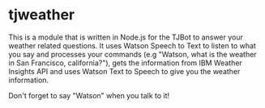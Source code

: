 # tjweather
This is a module that is written in Node.js for the TJBot to answer your weather related questions. It uses Watson Speech to Text to listen to what you say and processes your commands (e.g "Watson, what is the weather in San Francisco, california?"), gets the information from IBM Weather Insights API and uses Watson Text to Speech to give you the weather information. 

Don't forget to say "Watson" when you talk to it!
